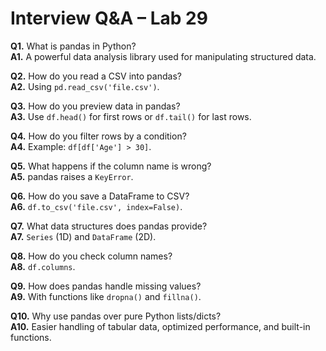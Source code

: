 # Interview Q&A – Lab 29

**Q1.** What is pandas in Python?  
**A1.** A powerful data analysis library used for manipulating structured data.

**Q2.** How do you read a CSV into pandas?  
**A2.** Using `pd.read_csv('file.csv')`.

**Q3.** How do you preview data in pandas?  
**A3.** Use `df.head()` for first rows or `df.tail()` for last rows.

**Q4.** How do you filter rows by a condition?  
**A4.** Example: `df[df['Age'] > 30]`.

**Q5.** What happens if the column name is wrong?  
**A5.** pandas raises a `KeyError`.

**Q6.** How do you save a DataFrame to CSV?  
**A6.** `df.to_csv('file.csv', index=False)`.

**Q7.** What data structures does pandas provide?  
**A7.** `Series` (1D) and `DataFrame` (2D).

**Q8.** How do you check column names?  
**A8.** `df.columns`.

**Q9.** How does pandas handle missing values?  
**A9.** With functions like `dropna()` and `fillna()`.

**Q10.** Why use pandas over pure Python lists/dicts?  
**A10.** Easier handling of tabular data, optimized performance, and built-in functions.
